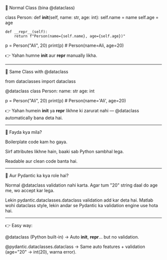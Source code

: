 🔸 Normal Class (bina @dataclass)

class Person:
    def __init__(self, name: str, age: int):
        self.name = name
        self.age = age

    def __repr__(self):
        return f"Person(name={self.name}, age={self.age})"

p = Person("Ali", 20)
print(p)   # Person(name=Ali, age=20)

👉 Yahan humne __init__ aur __repr__ manually likha.


---

🔸 Same Class with @dataclass

from dataclasses import dataclass

@dataclass
class Person:
    name: str
    age: int

p = Person("Ali", 20)
print(p)   # Person(name='Ali', age=20)

👉 Yahan humein __init__ ya __repr__ likhne ki zarurat nahi — @dataclass automatically bana deta hai.


---

🔹 Fayda kya mila?

Boilerplate code kam ho gaya.

Sirf attributes likhne hain, baaki sab Python sambhal lega.

Readable aur clean code banta hai.



---

🔹 Aur Pydantic ka kya role hai?

Normal @dataclass validation nahi karta. Agar tum "20" string daal do age me, wo accept kar lega.

Lekin pydantic.dataclasses.dataclass validation add kar deta hai.
Matlab wohi dataclass style, lekin andar se Pydantic ka validation engine use hota hai.



---

👉 Easy way:

@dataclass (Python built-in) → Auto __init__, __repr__… but no validation.

@pydantic.dataclasses.dataclass → Same auto features + validation (age="20" → int(20), warna error).

